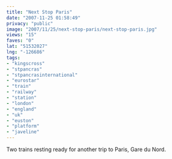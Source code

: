 ```yaml
---
title: "Next Stop Paris"
date: "2007-11-25 01:58:49"
privacy: "public"
image: "2007/11/25/next-stop-paris/next-stop-paris.jpg"
views: "15"
faves: "0"
lat: "51532027"
lng: "-126686"
tags:
- "kingscross"
- "stpancras"
- "stpancrasinternational"
- "eurostar"
- "train"
- "railway"
- "station"
- "london"
- "england"
- "uk"
- "euston"
- "platform"
- "javeline"
---
```

Two trains resting ready for another trip to Paris, Gare du Nord.
